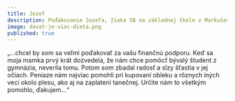 ```yaml
---
title: Jozef
description: Poďakovanie Jozefa, žiaka 5B na základnej škole v Markušovciach.
image: davat-je-viac-dieta.png
published: true
---
```

„...chcel by som sa veľmi poďakovať za vašu finančnú podporu. Keď sa moja mamka prvý krát dozvedela, že nám chce pomôcť bývalý študent z gymnázia, neverila tomu. Potom som zbadal radosť a slzy šťastia v jej očiach. Peniaze nám najviac pomohli pri kupovaní obleku a rôznych iných vecí okolo plesu, ako aj na zaplatení tanečnej. Určite nám to všetkým pomohlo, ďakujem...“